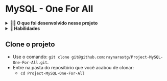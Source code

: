# MySQL - One For All

<details>
  <summary><strong>👨‍💻 O que foi desenvolvido nesse projeto</strong></summary><br />

Neste projeto meu desafio foi pegar uma tabela não normalizada e normaliza-la e popula-la para que pudesse executar as queries para encontrar as informações solicitadas.

</details>

<details>
  <summary><strong>💫 Habilidades</strong></summary><br />

Neste projeto foi aplicado os seguintes conceitos:

- Analisar se duas tabelas não normalizadas.
- Identificar modificações necessárias para que as tabelas estejam adequadamente na 1ª, 2ª e 3ª Forma Normais.
- Criar um banco de dados a partir de uma planilha que contém tabelas e dados.
- Criar e modelar tabelas.


</details>

## Clone o projeto

- Use o comando: `git clone git@github.com:raynarastg/Project-MySQL-One-For-All.git`.
- Entre na pasta do repositório que você acabou de clonar:
  - `cd Project-MySQL-One-For-All`
